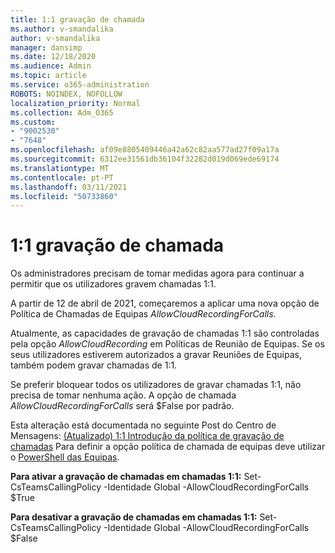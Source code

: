 ```yaml
---
title: 1:1 gravação de chamada
ms.author: v-smandalika
author: v-smandalika
manager: dansimp
ms.date: 12/18/2020
ms.audience: Admin
ms.topic: article
ms.service: o365-administration
ROBOTS: NOINDEX, NOFOLLOW
localization_priority: Normal
ms.collection: Adm_O365
ms.custom:
- "9002530"
- "7648"
ms.openlocfilehash: af09e8805409446a42a62c82aa577ad27f09a17a
ms.sourcegitcommit: 6312ee31561db36104f32282d019d069ede69174
ms.translationtype: MT
ms.contentlocale: pt-PT
ms.lasthandoff: 03/11/2021
ms.locfileid: "50733860"
---
```

# <a name="11-call-recording"></a>1:1 gravação de chamada

Os administradores precisam de tomar medidas agora para continuar a permitir que os utilizadores gravem chamadas 1:1.
 
A partir de 12 de abril de 2021, começaremos a aplicar uma nova opção de Política de Chamadas de Equipas *AllowCloudRecordingForCalls*. 

Atualmente, as capacidades de gravação de chamadas 1:1 são controladas pela opção *AllowCloudRecording* em Políticas de Reunião de Equipas. Se os seus utilizadores estiverem autorizados a gravar Reuniões de Equipas, também podem gravar chamadas de 1:1.

Se preferir bloquear todos os utilizadores de gravar chamadas 1:1, não precisa de tomar nenhuma ação. A opção de chamada *AllowCloudRecordingForCalls* será $False por padrão.

Esta alteração está documentada no seguinte Post do Centro de Mensagens: [(Atualizado) 1:1 Introdução da política de gravação de chamadas](https://portal.microsoft.com/Adminportal/Home?ref=MessageCenter/:/messages/MC238796) Para definir a opção política de chamada de equipas deve utilizar o [PowerShell das Equipas](https://docs.microsoft.com/microsoftteams/teams-powershell-install).

**Para ativar a gravação de chamadas em chamadas 1:1:** Set-CsTeamsCallingPolicy -Identidade Global -AllowCloudRecordingForCalls $True

**Para desativar a gravação de chamadas em chamadas 1:1:** Set-CsTeamsCallingPolicy -Identidade Global -AllowCloudRecordingForCalls $False

